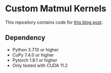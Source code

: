 # Custom Matmul Kernels
This repository contains code for [this blog post](https://demoriarty.github.io/BMM-1/).

## Dependency
- Python 3.7.10 or higher
- CuPy 7.4.0 or higher
- Pytorch 1.8.1 or higher
- Only tested with CUDA 11.2
